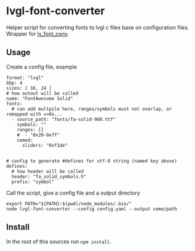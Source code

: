 lvgl-font-converter
===================

Helper script for converting fonts to lvgl c files base on configuration files.
Wrapper for [lv_font_conv](https://github.com/lvgl/lv_font_conf).


## Usage

Create a config file, example

```
format: "lvgl"
bbp: 4
sizes: [ 16, 24 ]
# how outout will be called
name: "FontAwesome Solid"
fonts:
  # can add multpile here, ranges/symbols must not overlap, or remapped with =>0x...
  - source_path: "fonts/fa-solid-900.ttf"
    symbols: ""
    ranges: []
    #  - "0x20-0x7f"
    named:
      sliders: "0xf1de"


# config to generate #defines for utf-8 string (named key above)
defines:
  # how header will be called
  header: "fa_solid_symbols.h"
  prefix: "symbol"
```

Call the script, give a config file and a output directory

```
export PATH="${PATH}:$(pwd)/node_modules/.bin/"
node lvgl-font-converter --config config.yaml --output some/path
```

## Install

In the root of this sources run `npm install`.

